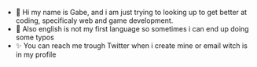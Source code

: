 - 👋 Hi my name is Gabe, and i am just trying to looking up to get better at coding, specificaly web and game development.
- 👀 Also english is not my first language so sometimes i can end up doing some typos
- ✨ You can reach me trough Twitter when i create mine or email witch is in my profile

<!---
gaabeFern/gaabeFern is a ✨ special ✨ repository because its `README.md` (this file) appears on your GitHub profile.
You can click the Preview link to take a look at your changes.
--->

